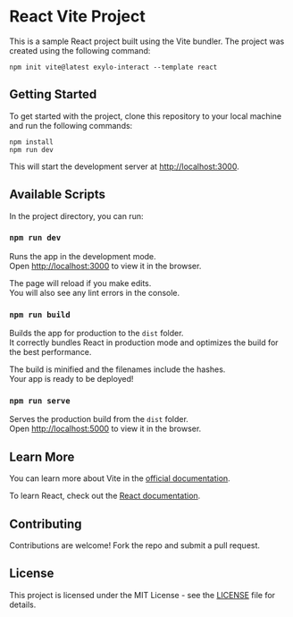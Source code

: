 # React Vite Project

This is a sample React project built using the Vite bundler. The project was created using the following command:
```
npm init vite@latest exylo-interact --template react
```

## Getting Started

To get started with the project, clone this repository to your local machine and run the following commands:
```
npm install
npm run dev
```

This will start the development server at [http://localhost:3000](http://localhost:3000).

## Available Scripts

In the project directory, you can run:

### `npm run dev`

Runs the app in the development mode.<br />
Open [http://localhost:3000](http://localhost:3000) to view it in the browser.

The page will reload if you make edits.<br />
You will also see any lint errors in the console.

### `npm run build`

Builds the app for production to the `dist` folder.<br />
It correctly bundles React in production mode and optimizes the build for the best performance.

The build is minified and the filenames include the hashes.<br />
Your app is ready to be deployed!

### `npm run serve`

Serves the production build from the `dist` folder.<br />
Open [http://localhost:5000](http://localhost:5000) to view it in the browser.

## Learn More

You can learn more about Vite in the [official documentation](https://vitejs.dev/). 

To learn React, check out the [React documentation](https://reactjs.org/). 

## Contributing

Contributions are welcome! Fork the repo and submit a pull request.

## License

This project is licensed under the MIT License - see the [LICENSE](LICENSE) file for details.
